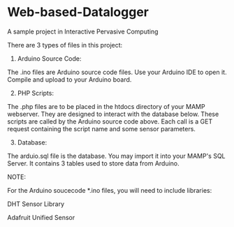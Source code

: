 # Web-based-Datalogger
A sample project in Interactive Pervasive Computing

There are 3 types of files in this project:

1. Arduino Source Code:

The .ino files are Arduino source code files. Use your Arduino IDE to open it.
Compile and upload to your Arduino board.

2. PHP Scripts:

The .php files are to be placed in the htdocs directory of your MAMP webserver.
They are designed to interact with the database below. These scripts are called by
the Arduino source code above. Each call is a GET request containing the script name
and some sensor parameters.

3. Database:

The arduio.sql file is the database. You may import it into your MAMP's SQL Server.
It contains 3 tables used to store data from Arduino.

NOTE:

For the Arduino soucecode *.ino files, you will need to include libraries:

DHT Sensor Library

Adafruit Unified Sensor
